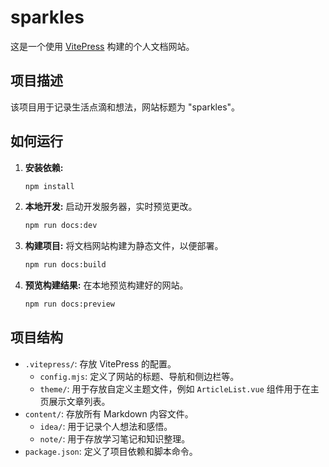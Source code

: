 # sparkles

这是一个使用 [VitePress](https.vitepress.dev) 构建的个人文档网站。

## 项目描述

该项目用于记录生活点滴和想法，网站标题为 "sparkles"。

## 如何运行

1.  **安装依赖:**
    ```bash
    npm install
    ```

2.  **本地开发:**
    启动开发服务器，实时预览更改。
    ```bash
    npm run docs:dev
    ```

3.  **构建项目:**
    将文档网站构建为静态文件，以便部署。
    ```bash
    npm run docs:build
    ```

4.  **预览构建结果:**
    在本地预览构建好的网站。
    ```bash
    npm run docs:preview
    ```

## 项目结构

-   `.vitepress/`: 存放 VitePress 的配置。
    -   `config.mjs`: 定义了网站的标题、导航和侧边栏等。
    -   `theme/`: 用于存放自定义主题文件，例如 `ArticleList.vue` 组件用于在主页展示文章列表。
-   `content/`: 存放所有 Markdown 内容文件。
    -   `idea/`: 用于记录个人想法和感悟。
    -   `note/`: 用于存放学习笔记和知识整理。
-   `package.json`: 定义了项目依赖和脚本命令。
